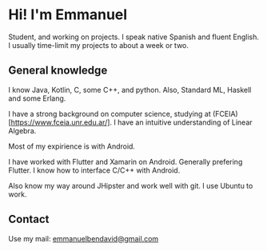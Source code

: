 # Hi! I'm Emmanuel
Student, and working on projects. I speak native Spanish and fluent English.
I usually time-limit my projects to about a week or two.

## General knowledge
I know Java, Kotlin, C, some C++, and python. Also, Standard ML, Haskell and some Erlang.

I have a strong background on computer science, studying at (FCEIA)[https://www.fceia.unr.edu.ar/]. I have an intuitive understanding of Linear Algebra. 

Most of my expirience is with Android.

I have worked with Flutter and Xamarin on Android. Generally prefering Flutter. I know how to interface C/C++ with Android.

Also know my way around JHipster and work well with git.
I use Ubuntu to work.

## Contact
Use my mail: emmanuelbendavid@gmail.com

